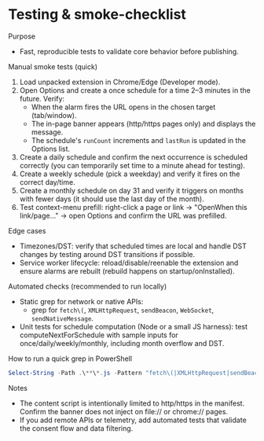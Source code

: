 Testing & smoke-checklist
=========================

Purpose
- Fast, reproducible tests to validate core behavior before publishing.

Manual smoke tests (quick)
1. Load unpacked extension in Chrome/Edge (Developer mode).
2. Open Options and create a once schedule for a time 2–3 minutes in the future. Verify:
   - When the alarm fires the URL opens in the chosen target (tab/window).
   - The in-page banner appears (http/https pages only) and displays the message.
   - The schedule's `runCount` increments and `lastRun` is updated in the Options list.
3. Create a daily schedule and confirm the next occurrence is scheduled correctly (you can temporarily set time to a minute ahead for testing).
4. Create a weekly schedule (pick a weekday) and verify it fires on the correct day/time.
5. Create a monthly schedule on day 31 and verify it triggers on months with fewer days (it should use the last day of the month).
6. Test context-menu prefill: right-click a page or link -> "OpenWhen this link/page..." -> open Options and confirm the URL was prefilled.

Edge cases
- Timezones/DST: verify that scheduled times are local and handle DST changes by testing around DST transitions if possible.
- Service worker lifecycle: reload/disable/reenable the extension and ensure alarms are rebuilt (rebuild happens on startup/onInstalled).

Automated checks (recommended to run locally)
- Static grep for network or native APIs:
  - grep for `fetch\(`, `XMLHttpRequest`, `sendBeacon`, `WebSocket`, `sendNativeMessage`.
- Unit tests for schedule computation (Node or a small JS harness): test computeNextForSchedule with sample inputs for once/daily/weekly/monthly, including month overflow and DST.

How to run a quick grep in PowerShell
```powershell
Select-String -Path .\**\*.js -Pattern "fetch\(|XMLHttpRequest|sendBeacon|WebSocket|sendNativeMessage" -SimpleMatch
```

Notes
- The content script is intentionally limited to http/https in the manifest. Confirm the banner does not inject on file:// or chrome:// pages.
- If you add remote APIs or telemetry, add automated tests that validate the consent flow and data filtering.

